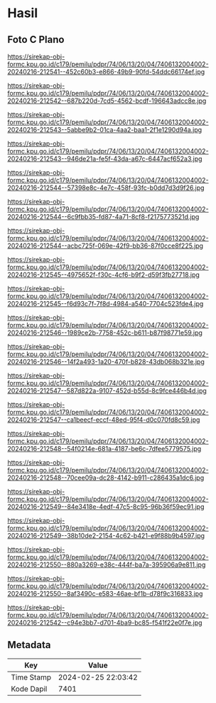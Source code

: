 # Hasil

## Foto C Plano

https://sirekap-obj-formc.kpu.go.id/c179/pemilu/pdpr/74/06/13/20/04/7406132004002-20240216-212541--452c60b3-e866-49b9-90fd-54ddc66174ef.jpg

https://sirekap-obj-formc.kpu.go.id/c179/pemilu/pdpr/74/06/13/20/04/7406132004002-20240216-212542--687b220d-7cd5-4562-bcdf-196643adcc8e.jpg

https://sirekap-obj-formc.kpu.go.id/c179/pemilu/pdpr/74/06/13/20/04/7406132004002-20240216-212543--5abbe9b2-01ca-4aa2-baa1-2f1e1290d94a.jpg

https://sirekap-obj-formc.kpu.go.id/c179/pemilu/pdpr/74/06/13/20/04/7406132004002-20240216-212543--946de21a-fe5f-43da-a67c-6447acf652a3.jpg

https://sirekap-obj-formc.kpu.go.id/c179/pemilu/pdpr/74/06/13/20/04/7406132004002-20240216-212544--57398e8c-4e7c-458f-93fc-b0dd7d3d9f26.jpg

https://sirekap-obj-formc.kpu.go.id/c179/pemilu/pdpr/74/06/13/20/04/7406132004002-20240216-212544--6c9fbb35-fd87-4a71-8cf8-f2175773521d.jpg

https://sirekap-obj-formc.kpu.go.id/c179/pemilu/pdpr/74/06/13/20/04/7406132004002-20240216-212544--acbc725f-069e-42f9-bb36-87f0cce8f225.jpg

https://sirekap-obj-formc.kpu.go.id/c179/pemilu/pdpr/74/06/13/20/04/7406132004002-20240216-212545--4975652f-f30c-4cf6-b9f2-d59f3fb27718.jpg

https://sirekap-obj-formc.kpu.go.id/c179/pemilu/pdpr/74/06/13/20/04/7406132004002-20240216-212545--f6d93c7f-7f8d-4984-a540-7704c523fde4.jpg

https://sirekap-obj-formc.kpu.go.id/c179/pemilu/pdpr/74/06/13/20/04/7406132004002-20240216-212546--1989ce2b-7758-452c-b611-b87f98771e59.jpg

https://sirekap-obj-formc.kpu.go.id/c179/pemilu/pdpr/74/06/13/20/04/7406132004002-20240216-212546--14f2a493-1a20-470f-b828-43db068b321e.jpg

https://sirekap-obj-formc.kpu.go.id/c179/pemilu/pdpr/74/06/13/20/04/7406132004002-20240216-212547--587d822a-9107-452d-b55d-8c9fce446b4d.jpg

https://sirekap-obj-formc.kpu.go.id/c179/pemilu/pdpr/74/06/13/20/04/7406132004002-20240216-212547--ca1beecf-eccf-48ed-95f4-d0c070fd8c59.jpg

https://sirekap-obj-formc.kpu.go.id/c179/pemilu/pdpr/74/06/13/20/04/7406132004002-20240216-212548--54f0214e-681a-4187-be6c-7dfee5779575.jpg

https://sirekap-obj-formc.kpu.go.id/c179/pemilu/pdpr/74/06/13/20/04/7406132004002-20240216-212548--70cee09a-dc28-4142-b911-c286435a1dc6.jpg

https://sirekap-obj-formc.kpu.go.id/c179/pemilu/pdpr/74/06/13/20/04/7406132004002-20240216-212549--84e3418e-4edf-47c5-8c95-96b36f59ec91.jpg

https://sirekap-obj-formc.kpu.go.id/c179/pemilu/pdpr/74/06/13/20/04/7406132004002-20240216-212549--38b10de2-2154-4c62-b421-e9f88b9b4597.jpg

https://sirekap-obj-formc.kpu.go.id/c179/pemilu/pdpr/74/06/13/20/04/7406132004002-20240216-212550--880a3269-e38c-444f-ba7a-395906a9e811.jpg

https://sirekap-obj-formc.kpu.go.id/c179/pemilu/pdpr/74/06/13/20/04/7406132004002-20240216-212550--8af3490c-e583-46ae-bf1b-d78f9c316833.jpg

https://sirekap-obj-formc.kpu.go.id/c179/pemilu/pdpr/74/06/13/20/04/7406132004002-20240216-212542--c94e3bb7-d701-4ba9-bc85-f541f22e0f7e.jpg


## Metadata

| Key        | Value               |
| ---------- | ------------------- |
| Time Stamp | 2024-02-25 22:03:42 |
| Kode Dapil | 7401                |



